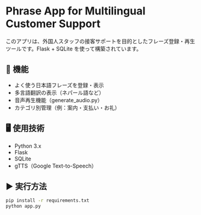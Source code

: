 # Phrase App for Multilingual Customer Support

このアプリは、外国人スタッフの接客サポートを目的としたフレーズ登録・再生ツールです。Flask + SQLite を使って構築されています。

## 🔧 機能

- よく使う日本語フレーズを登録・表示
- 多言語翻訳の表示（ネパール語など）
- 音声再生機能（generate_audio.py）
- カテゴリ別管理（例：案内・支払い・お礼）

## 🖥️ 使用技術

- Python 3.x
- Flask
- SQLite
- gTTS（Google Text-to-Speech）

## ▶️ 実行方法

```bash
pip install -r requirements.txt
python app.py
